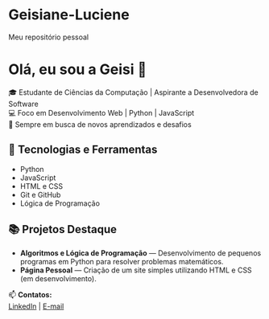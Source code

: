 # Geisiane-Luciene
Meu repositório pessoal

# Olá, eu sou a Geisi 👋

🎓 Estudante de Ciências da Computação | Aspirante a Desenvolvedora de Software  
💻 Foco em Desenvolvimento Web | Python | JavaScript  
🚀 Sempre em busca de novos aprendizados e desafios  

## 🔧 Tecnologias e Ferramentas
- Python
- JavaScript
- HTML e CSS
- Git e GitHub
- Lógica de Programação

## 📚 Projetos Destaque
- **Algoritmos e Lógica de Programação** — Desenvolvimento de pequenos programas em Python para resolver problemas matemáticos.
- **Página Pessoal** — Criação de um site simples utilizando HTML e CSS (em desenvolvimento).

📫 **Contatos:**  
[LinkedIn](https://linkedin.com/in/geisiane-luciene-a51536379/) | [E-mail](mailto:lucienegeisiane9@gmail.com)
